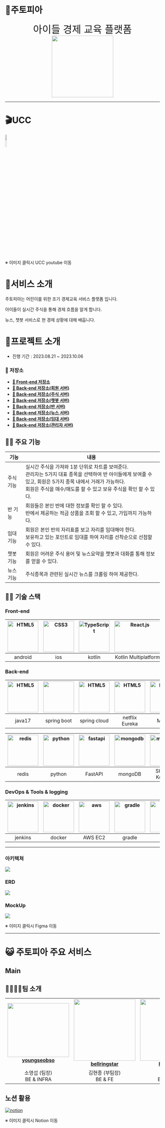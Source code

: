 # 🧸주토피아

<div align="center">
  <div style="font-size: xx-large; justify-items: center" >아이들 경제 교육 플랫폼</div>
  <img src="./readme_assets/images/jutopiaLogo.png" height="200"> 
</div>

---

# 🎬UCC
[<img style="width: 10%;" src="./readme_assets/images/ucc.JPG">](https://youtu.be/SWT-23KWAW8)

※ 이미지 클릭시 UCC youtube 이동 

# 🎃서비스 소개

주토피아는 어린이를 위한 조기 경제교육 서비스 플랫폼 입니다.

아이들이 실시간 주식을 통해 경제 흐름을 알게 합니다. 

뉴스, 챗봇 서비스로 현 경제 상황에 대해 배웁니다.

# 👶프로젝트 소개

- 진행 기간 : 2023.08.21 ~ 2023.10.06

### 📂 저장소

- **[🔎 Front-end 저장소](./jutopia_kmm)**
- **[🔎 Back-end 저장소(회원 서버)](./jutopia/member-server/)**
- **[🔎 Back-end 저장소(주식 서버)](./jutopia/stock-server/)**
- **[🔎 Back-end 저장소(챗봇 서버)](./jutopia/chat-server/)**
- **[🔎 Back-end 저장소(반 서버)](./jutopia/class-server/)**
- **[🔎 Back-end 저장소(뉴스 서버)](./jutopia/news-server/)**
- **[🔎 Back-end 저장소(임대 서버)](./jutopia/rent-server/)**
- **[🔎 Back-end 저장소(관리자 서버)](./jutopia/teacher/)**

## 👨‍🏫 주요 기능

| 기능        | 내용                                                                                                           |
|-----------|--------------------------------------------------------------------------------------------------------------|
| 주식 기능 | 실시간 주식을 가져와 1분 단위로 차트를 보여준다. <br/> 관리자는 5가지 대표 종목을 선택하여 반 아이들에게 보여줄 수 있고, 회원은 5가지 종목 내에서 거래가 가능하다.</br>회원은 주식을 매수/매도를 할 수 있고 보유 주식을 확인 할 수 있다. |
| 반 기능     | 회원들은 본인 반에 대한 정보를 확인 할 수 있다. </br>반에서 제공하는 적금 상품을 조회 할 수 있고, 가입까지 가능하다. |
| 임대 기능  | 회원은 본인 반의 자리표를 보고 자리를 임대해야 한다.<br/>보유하고 있는 포인트로 임대를 하여 자리를 선착순으로 선점할 수 있다. |
| 챗봇 기능  | 회원은 어려운 주식 용어 및 뉴스요약을 챗봇과 대화를 통해 정보를 얻을 수 있다. |
| 뉴스 기능 | 주식종목과 관련된 실시간 뉴스를 크롤링 하여 제공한다. |


## 👩‍🏫 기술 스택

### Front-end

| <img src="./readme_assets/images/android.png" alt="HTML5" width="100px"  height="100px" /> | <img src="./readme_assets/images/ios.png" alt="CSS3" width="100px" height="100px" /> | <img src="./readme_assets/images/kotlin.png" alt="TypeScript" width="100px" height="100px" /> | <img src="./readme_assets/images/kmm.png" alt="React.js" width="150px" height="100px" /> | <img src="./readme_assets/images/swift.png" alt="Redux" width="100px" height="100px" /> | <img src="./readme_assets/images/thymeleaf.png" alt="Vite" width="100px" height="100px" /> |
|:------------:|:----------------:|:----------------:|:-----------------:|:---------------:|:--------------:|
| android | ios | kotlin | Kotlin Multiplatform | Mobile | swift | Thymeleaf |



### Back-end

| <img src="./readme_assets/images/java17.png" alt="HTML5" width="100px" height="100px" /> | <img src="./readme_assets/images/spring.png" width="100"> | <img src="./readme_assets/images/springcloud.jpg"  alt="HTML5" width="100px" height="100px" /> | <img src="./readme_assets/images/eureka.png"  alt="HTML5" width="100px" height="100px" /> | <img src="./readme_assets/images/mysql.png"  alt="HTML5" width="100px" height="100px" /> | <img src="./readme_assets/images/H2_logo.png"  alt="h2" width="100px" height="100px" /> |
|:-------:|:-------:|:-------:|:-------:|:-------:|:-------:|
| java17 | spring boot | spring cloud | netflix Eureka | MySQL | H2 | 


| <img src="./readme_assets/images/redis.png"  alt="redis" width="100px" height="100px" /> | <img src="./readme_assets/images/python.png"  alt="python" width="100px" height="100px" /> | <img src="./readme_assets/images/fastapi.png"  alt="fastapi" width="100px" height="100px" /> | <img src="./readme_assets/images/mongodb.jpg"  alt="mongodb" width="100px" height="100px" /> | <img src="./readme_assets/images/bart.JPG"  alt="mongodb" width="100px" height="100px" /> | <img src="./readme_assets/images/openai.png"  alt="mongodb" width="100px" height="100px" /> |
|:-----:|:-----:|:-----:|:-----:|:-----:|:------:|
| redis | python | FastAPI | mongoDB | SKT-AI : KoBART | OpenAI |


### DevOps & Tools & logging

| <img src="./readme_assets/images/jenkins.png"  alt="jenkins" width="100px" height="100px" /> | <img src="./readme_assets/images/docker.png"  alt="docker" width="100px" height="100px" /> | <img src="./readme_assets/images/aws.png"  alt="aws" width="100px" height="100px" /> | <img src="./readme_assets/images/gradle.png"  alt="gradle" width="100px" height="100px" /> | <img src="./readme_assets/images/jira.png"  alt="jira" width="100px" height="100px" /> | <img src="./readme_assets/images/slack.jpg"  alt="slack" width="100px" height="100px" /> | <img src="./readme_assets/images/zipkin.jpg"  alt="zipkin" width="100px" height="100px" /> | <img src="./readme_assets/images/rabbitMQ.png"  alt="rabbitMQ" width="100px" height="100px" /> |
|:-------:|:---------:|:---------:|:---------:|:---------:|:---------:|:---------:|:---------:|
| jenkins | docker | AWS EC2 | gradle | Jira | Slack | zipkin | rabbitMQ | 

---

### 아키텍쳐
<img src="./readme_assets/images/architecture.png" />

### ERD

<img src="./readme_assets/images/erd.png">

### MockUp

[<img src="./readme_assets/images/figma.JPG">](https://www.figma.com/file/mWwcgewutGCTDZkxoMKV83/KMM-UI%2FUX?type=design&node-id=1%3A3&mode=design&t=mBTVp00ywr6cVVQ3-1)

※ 이미지 클릭시 Figma 이동

---


# 😺 주토피아 주요 서비스

##  Main





## 👨‍👩‍👧‍👦팀 소개

<table align="center">
    <tr align="center">
        <td style="min-width: 150px;">
            <a href="https://github.com/youngseobso">
              <img src="./readme_assets/profile/sys.jpg" width="200" height="175">
              <br />
              <b>youngseobso</b>
            </a>
        </td>
        <td style="min-width: 150px;">
            <a href="https://github.com/bellringstar">
              <img src="./readme_assets/profile/khj.png" width="200">
              <br />
              <b>bellringstar</b>
            </a> 
        </td>
        <td style="min-width: 150px;">
            <a href="https://github.com/hans0537">
              <img src="./readme_assets/profile/ssj.png" width="200">
              <br />
              <b>hans0537</b>
            </a> 
        </td>
        <td style="min-width: 150px;">
            <a href="https://github.com/phabala">
              <img src="./readme_assets/profile/kkh.png" width="200">
              <br />
              <b>phabala</b>
            </a> 
        </td>
        <td style="min-width: 150px;">
            <a href="https://github.com/dhkim6956">
              <img src="./readme_assets/profile/kdh.png" width="200">
              <br />
              <b>dhkim6956</b>
            </a> 
        </td>
        <td style="min-width: 150px;">
            <a href="https://github.com/passionhuman">
              <img src="./readme_assets/profile/ljh.png" width="200">
              <br />
              <b>passionhuman</b>
            </a> 
        </td>
    </tr>
    <tr align="center">
        <td>
            소영섭 (팀장)<br/>BE & INFRA
        </td>
        <td>
            김현종 (부팀장)<br/>BE & FE
        </td>
        <td>
            신성주<br/>BE & INFRA
        </td>
        <td>
            김기홍<br/>BE & INFRA
        </td>
        <td>
            김도훈<br/>FE
        </td>
        <td>
            임준환<br/>FE
        </td>
    </tr>
</table>



## 노션 활용

[<img src="./readme_assets/images/notion.JPG" alt="notion">](https://immediate-shamrock-b52.notion.site/2d5ca3b296f84449bc7d49d08ed188c7?pvs=4)

※ 이미지 클릭시 Notion 이동 
